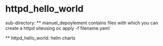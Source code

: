# httpd_hello_world

sub-directory:
** manuel_depoylement contains files with which you can create a httpd siteusing oc apply -f filename.yaml

** httpd_hello_world: helm charts
